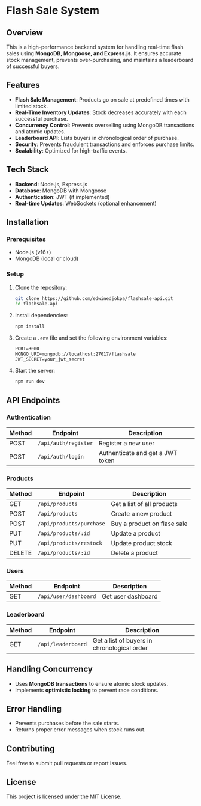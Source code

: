 # Flash Sale System

## Overview

This is a high-performance backend system for handling real-time flash sales using **MongoDB, Mongoose, and Express.js**. It ensures accurate stock management, prevents over-purchasing, and maintains a leaderboard of successful buyers.

## Features

- **Flash Sale Management**: Products go on sale at predefined times with limited stock.
- **Real-Time Inventory Updates**: Stock decreases accurately with each successful purchase.
- **Concurrency Control**: Prevents overselling using MongoDB transactions and atomic updates.
- **Leaderboard API**: Lists buyers in chronological order of purchase.
- **Security**: Prevents fraudulent transactions and enforces purchase limits.
- **Scalability**: Optimized for high-traffic events.

## Tech Stack

- **Backend**: Node.js, Express.js
- **Database**: MongoDB with Mongoose
- **Authentication**: JWT (if implemented)
- **Real-time Updates**: WebSockets (optional enhancement)

## Installation

### Prerequisites

- Node.js (v16+)
- MongoDB (local or cloud)

### Setup

1. Clone the repository:

   ```sh
   git clone https://github.com/edwinedjokpa/flashsale-api.git
   cd flashsale-api
   ```

2. Install dependencies:

   ```sh
   npm install
   ```

3. Create a `.env` file and set the following environment variables:

   ```env
   PORT=3000
   MONGO_URI=mongodb://localhost:27017/flashsale
   JWT_SECRET=your_jwt_secret
   ```

4. Start the server:

   ```sh
   npm run dev
   ```

## API Endpoints

### Authentication

| Method | Endpoint             | Description                      |
| ------ | -------------------- | -------------------------------- |
| POST   | `/api/auth/register` | Register a new user              |
| POST   | `/api/auth/login`    | Authenticate and get a JWT token |

### Products

| Method | Endpoint                 | Description                 |
| ------ | ------------------------ | --------------------------- |
| GET    | `/api/products`          | Get a list of all products  |
| POST   | `/api/products`          | Create a new product        |
| POST   | `/api/products/purchase` | Buy a product on flase sale |
| PUT    | `/api/products/:id`      | Update a product            |
| PUT    | `/api/products/restock`  | Update product stock        |
| DELETE | `/api/products/:id`      | Delete a product            |

### Users

| Method | Endpoint              | Description        |
| ------ | --------------------- | ------------------ |
| GET    | `/api/user/dashboard` | Get user dashboard |

### Leaderboard

| Method | Endpoint           | Description                                 |
| ------ | ------------------ | ------------------------------------------- |
| GET    | `/api/leaderboard` | Get a list of buyers in chronological order |

## Handling Concurrency

- Uses **MongoDB transactions** to ensure atomic stock updates.
- Implements **optimistic locking** to prevent race conditions.

## Error Handling

- Prevents purchases before the sale starts.
- Returns proper error messages when stock runs out.

## Contributing

Feel free to submit pull requests or report issues.

## License

This project is licensed under the MIT License.
